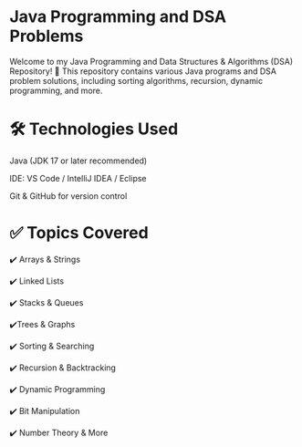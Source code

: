 # Java Programming and DSA Problems

Welcome to my Java Programming and Data Structures & Algorithms (DSA) Repository! 🚀 This repository contains various Java programs and DSA problem solutions, including sorting algorithms, recursion, dynamic programming, and more.

# 🛠️ Technologies Used

Java (JDK 17 or later recommended)

IDE: VS Code / IntelliJ IDEA / Eclipse

Git & GitHub for version control

# ✅ Topics Covered

✔️ Arrays & Strings

✔️ Linked Lists

✔️ Stacks & Queues

✔️Trees & Graphs

✔️ Sorting & Searching

✔️ Recursion & Backtracking

✔️ Dynamic Programming

✔️ Bit Manipulation

✔️ Number Theory & More
